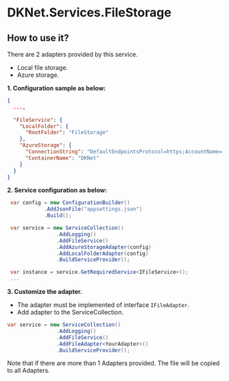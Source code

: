 # DKNet.Services.FileStorage

## How to use it?

There are 2 adapters provided by this service.

- Local file storage.
- Azure storage.

**1. Configuration sample as below:**

```json
{
  ...,
  
  "FileService": {
    "LocalFolder": {
      "RootFolder": "FileStorage"
    },
    "AzureStorage": {
      "ConnectionString": "DefaultEndpointsProtocol=https;AccountName=...;EndpointSuffix=core.windows.net",
      "ContainerName": "DKNet"
    }
  }
}
```

**2. Service configuration as below:**

```csharp
 var config = new ConfigurationBuilder()
            .AddJsonFile("appsettings.json")
            .Build();

 var service = new ServiceCollection()
                .AddLogging()
                .AddFileService()
                .AddAzureStorageAdapter(config)
                .AddLocalFolderAdapter(config)
                .BuildServiceProvider();

 var instance = service.GetRequiredService<IFileService>();
 ...
```

**3. Customize the adapter.**
- The adapter must be implemented of  interface `IFileAdapter`.
- Add adapter to the ServiceCollection.
```csharp
var service = new ServiceCollection()
                .AddLogging()
                .AddFileService()
                .AddFileAdapter<YourAdapter>()
                .BuildServiceProvider();
```
Note that if there are more than 1 Adapters provided. The file will be copied to all Adapters.
